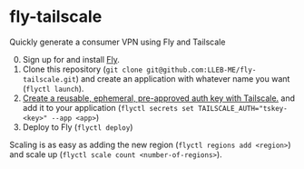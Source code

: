 # fly-tailscale
Quickly generate a consumer VPN using Fly and Tailscale

0. Sign up for and install [Fly](https://fly.io). 
1. Clone this repository (`git clone git@github.com:LLEB-ME/fly-tailscale.git`) and create an application with whatever name you want (`flyctl launch`).
2. [Create a reusable, ephemeral, pre-approved auth key with Tailscale.](https://login.tailscale.com/admin/settings/keys) and add it to your application (`flyctl secrets set TAILSCALE_AUTH="tskey-<key>" --app <app>`)
3. Deploy to Fly (`flyctl deploy`)

Scaling is as easy as adding the new region (`flyctl regions add <region>`) and scale up (`flyctl scale count <number-of-regions>`).
